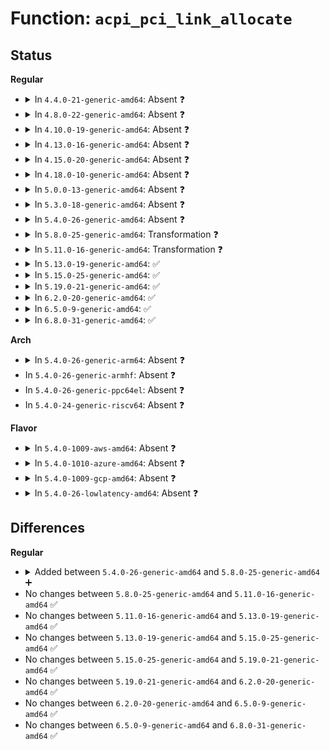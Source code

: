 # Function: <code>acpi_pci_link_allocate</code>

## Status
<b>Regular</b>
<ul>
<li>
<details>
<summary>In <code>4.4.0-21-generic-amd64</code>: Absent ❓</summary>

```json
{
  "name": "acpi_pci_link_allocate",
  "collision_type": "Unique Static",
  "inline_type": "Full",
  "funcs": [
    {
      "addr": 18446744071583591560,
      "name": "acpi_pci_link_allocate",
      "external": false,
      "loc": "drivers/acpi/pci_link.c:507",
      "file": "drivers/acpi/pci_link.c",
      "inline": "not declared, inlined",
      "caller_inline": [
        "drivers/acpi/pci_link.c:acpi_pci_link_allocate_irq"
      ],
      "caller_func": []
    }
  ],
  "symbols": []
}
```
</details>
</li>
<li>
<details>
<summary>In <code>4.8.0-22-generic-amd64</code>: Absent ❓</summary>

```json
{
  "name": "acpi_pci_link_allocate",
  "collision_type": "Unique Static",
  "inline_type": "Full",
  "funcs": [
    {
      "addr": 18446744071583914188,
      "name": "acpi_pci_link_allocate",
      "external": false,
      "loc": "drivers/acpi/pci_link.c:558",
      "file": "drivers/acpi/pci_link.c",
      "inline": "not declared, inlined",
      "caller_inline": [
        "drivers/acpi/pci_link.c:acpi_pci_link_allocate_irq"
      ],
      "caller_func": []
    }
  ],
  "symbols": []
}
```
</details>
</li>
<li>
<details>
<summary>In <code>4.10.0-19-generic-amd64</code>: Absent ❓</summary>

```json
{
  "name": "acpi_pci_link_allocate",
  "collision_type": "Unique Static",
  "inline_type": "Full",
  "funcs": [
    {
      "addr": 18446744071584055038,
      "name": "acpi_pci_link_allocate",
      "external": false,
      "loc": "drivers/acpi/pci_link.c:547",
      "file": "drivers/acpi/pci_link.c",
      "inline": "not declared, inlined",
      "caller_inline": [
        "drivers/acpi/pci_link.c:acpi_pci_link_allocate_irq"
      ],
      "caller_func": []
    }
  ],
  "symbols": []
}
```
</details>
</li>
<li>
<details>
<summary>In <code>4.13.0-16-generic-amd64</code>: Absent ❓</summary>

```json
{
  "name": "acpi_pci_link_allocate",
  "collision_type": "Unique Static",
  "inline_type": "Full",
  "funcs": [
    {
      "addr": 18446744071584115596,
      "name": "acpi_pci_link_allocate",
      "external": false,
      "loc": "drivers/acpi/pci_link.c:547",
      "file": "drivers/acpi/pci_link.c",
      "inline": "not declared, inlined",
      "caller_inline": [
        "drivers/acpi/pci_link.c:acpi_pci_link_allocate_irq"
      ],
      "caller_func": []
    }
  ],
  "symbols": []
}
```
</details>
</li>
<li>
<details>
<summary>In <code>4.15.0-20-generic-amd64</code>: Absent ❓</summary>

```json
{
  "name": "acpi_pci_link_allocate",
  "collision_type": "Unique Static",
  "inline_type": "Full",
  "funcs": [
    {
      "addr": 18446744071584386364,
      "name": "acpi_pci_link_allocate",
      "external": false,
      "loc": "drivers/acpi/pci_link.c:547",
      "file": "drivers/acpi/pci_link.c",
      "inline": "not declared, inlined",
      "caller_inline": [
        "drivers/acpi/pci_link.c:acpi_pci_link_allocate_irq"
      ],
      "caller_func": []
    }
  ],
  "symbols": []
}
```
</details>
</li>
<li>
<details>
<summary>In <code>4.18.0-10-generic-amd64</code>: Absent ❓</summary>

```json
{
  "name": "acpi_pci_link_allocate",
  "collision_type": "Unique Static",
  "inline_type": "Full",
  "funcs": [
    {
      "addr": 18446744071584607550,
      "name": "acpi_pci_link_allocate",
      "external": false,
      "loc": "drivers/acpi/pci_link.c:547",
      "file": "drivers/acpi/pci_link.c",
      "inline": "not declared, inlined",
      "caller_inline": [
        "drivers/acpi/pci_link.c:acpi_pci_link_allocate_irq"
      ],
      "caller_func": []
    }
  ],
  "symbols": []
}
```
</details>
</li>
<li>
<details>
<summary>In <code>5.0.0-13-generic-amd64</code>: Absent ❓</summary>

```json
{
  "name": "acpi_pci_link_allocate",
  "collision_type": "Unique Static",
  "inline_type": "Full",
  "funcs": [
    {
      "addr": 18446744071584705118,
      "name": "acpi_pci_link_allocate",
      "external": false,
      "loc": "drivers/acpi/pci_link.c:547",
      "file": "drivers/acpi/pci_link.c",
      "inline": "not declared, inlined",
      "caller_inline": [
        "drivers/acpi/pci_link.c:acpi_pci_link_allocate_irq"
      ],
      "caller_func": []
    }
  ],
  "symbols": []
}
```
</details>
</li>
<li>
<details>
<summary>In <code>5.3.0-18-generic-amd64</code>: Absent ❓</summary>

```json
{
  "name": "acpi_pci_link_allocate",
  "collision_type": "Unique Static",
  "inline_type": "Full",
  "funcs": [
    {
      "addr": 18446744071584906094,
      "name": "acpi_pci_link_allocate",
      "external": false,
      "loc": "drivers/acpi/pci_link.c:534",
      "file": "drivers/acpi/pci_link.c",
      "inline": "not declared, inlined",
      "caller_inline": [
        "drivers/acpi/pci_link.c:acpi_pci_link_allocate_irq"
      ],
      "caller_func": []
    }
  ],
  "symbols": []
}
```
</details>
</li>
<li>
<details>
<summary>In <code>5.4.0-26-generic-amd64</code>: Absent ❓</summary>

```json
{
  "name": "acpi_pci_link_allocate",
  "collision_type": "Unique Static",
  "inline_type": "Full",
  "funcs": [
    {
      "addr": 18446744071585041806,
      "name": "acpi_pci_link_allocate",
      "external": false,
      "loc": "drivers/acpi/pci_link.c:534",
      "file": "drivers/acpi/pci_link.c",
      "inline": "not declared, inlined",
      "caller_inline": [
        "drivers/acpi/pci_link.c:acpi_pci_link_allocate_irq"
      ],
      "caller_func": []
    }
  ],
  "symbols": []
}
```
</details>
</li>
<li>
<details>
<summary>In <code>5.8.0-25-generic-amd64</code>: Transformation ❓</summary>

```c
int acpi_pci_link_allocate(struct acpi_pci_link * link)
```

```json
{
  "name": "acpi_pci_link_allocate",
  "collision_type": "Unique Static",
  "inline_type": "No",
  "funcs": [
    {
      "addr": 0,
      "name": "acpi_pci_link_allocate",
      "external": false,
      "loc": "drivers/acpi/pci_link.c:532",
      "file": "drivers/acpi/pci_link.c",
      "inline": "seen, unknown",
      "caller_inline": [],
      "caller_func": [
        "drivers/acpi/pci_link.c:acpi_pci_link_allocate_irq"
      ]
    }
  ],
  "symbols": [
    {
      "addr": 18446744071585744144,
      "name": "acpi_pci_link_allocate",
      "section": ".text",
      "bind": "STB_LOCAL",
      "size": 285
    },
    {
      "addr": 18446744071585745902,
      "name": "acpi_pci_link_allocate.cold",
      "section": ".text",
      "bind": "STB_LOCAL",
      "size": 161
    }
  ]
}
```
</details>
</li>
<li>
<details>
<summary>In <code>5.11.0-16-generic-amd64</code>: Transformation ❓</summary>

```c
int acpi_pci_link_allocate(struct acpi_pci_link * link)
```

```json
{
  "name": "acpi_pci_link_allocate",
  "collision_type": "Unique Static",
  "inline_type": "No",
  "funcs": [
    {
      "addr": 0,
      "name": "acpi_pci_link_allocate",
      "external": false,
      "loc": "drivers/acpi/pci_link.c:532",
      "file": "drivers/acpi/pci_link.c",
      "inline": "seen, unknown",
      "caller_inline": [],
      "caller_func": [
        "drivers/acpi/pci_link.c:acpi_pci_link_allocate_irq"
      ]
    }
  ],
  "symbols": [
    {
      "addr": 18446744071585864240,
      "name": "acpi_pci_link_allocate",
      "section": ".text",
      "bind": "STB_LOCAL",
      "size": 285
    },
    {
      "addr": 18446744071591435988,
      "name": "acpi_pci_link_allocate.cold",
      "section": ".text",
      "bind": "STB_LOCAL",
      "size": 170
    }
  ]
}
```
</details>
</li>
<li>
<details>
<summary>In <code>5.13.0-19-generic-amd64</code>: ✅</summary>

```c
int acpi_pci_link_allocate(struct acpi_pci_link * link)
```

```json
{
  "name": "acpi_pci_link_allocate",
  "collision_type": "Unique Static",
  "inline_type": "No",
  "funcs": [
    {
      "addr": 18446744071585741840,
      "name": "acpi_pci_link_allocate",
      "external": false,
      "loc": "drivers/acpi/pci_link.c:528",
      "file": "drivers/acpi/pci_link.c",
      "inline": "seen, unknown",
      "caller_inline": [],
      "caller_func": [
        "drivers/acpi/pci_link.c:acpi_pci_link_allocate_irq"
      ]
    }
  ],
  "symbols": [
    {
      "addr": 18446744071585741840,
      "name": "acpi_pci_link_allocate",
      "section": ".text",
      "bind": "STB_LOCAL",
      "size": 447
    }
  ]
}
```
</details>
</li>
<li>
<details>
<summary>In <code>5.15.0-25-generic-amd64</code>: ✅</summary>

```c
int acpi_pci_link_allocate(struct acpi_pci_link * link)
```

```json
{
  "name": "acpi_pci_link_allocate",
  "collision_type": "Unique Static",
  "inline_type": "No",
  "funcs": [
    {
      "addr": 18446744071586224704,
      "name": "acpi_pci_link_allocate",
      "external": false,
      "loc": "drivers/acpi/pci_link.c:528",
      "file": "drivers/acpi/pci_link.c",
      "inline": "seen, unknown",
      "caller_inline": [],
      "caller_func": [
        "drivers/acpi/pci_link.c:acpi_pci_link_allocate_irq"
      ]
    }
  ],
  "symbols": [
    {
      "addr": 18446744071586224704,
      "name": "acpi_pci_link_allocate",
      "section": ".text",
      "bind": "STB_LOCAL",
      "size": 606
    }
  ]
}
```
</details>
</li>
<li>
<details>
<summary>In <code>5.19.0-21-generic-amd64</code>: ✅</summary>

```c
int acpi_pci_link_allocate(struct acpi_pci_link * link)
```

```json
{
  "name": "acpi_pci_link_allocate",
  "collision_type": "Unique Static",
  "inline_type": "No",
  "funcs": [
    {
      "addr": 18446744071587462752,
      "name": "acpi_pci_link_allocate",
      "external": false,
      "loc": "drivers/acpi/pci_link.c:528",
      "file": "drivers/acpi/pci_link.c",
      "inline": "seen, unknown",
      "caller_inline": [],
      "caller_func": [
        "drivers/acpi/pci_link.c:acpi_pci_link_allocate_irq"
      ]
    }
  ],
  "symbols": [
    {
      "addr": 18446744071587462752,
      "name": "acpi_pci_link_allocate",
      "section": ".text",
      "bind": "STB_LOCAL",
      "size": 795
    }
  ]
}
```
</details>
</li>
<li>
<details>
<summary>In <code>6.2.0-20-generic-amd64</code>: ✅</summary>

```c
int acpi_pci_link_allocate(struct acpi_pci_link * link)
```

```json
{
  "name": "acpi_pci_link_allocate",
  "collision_type": "Unique Static",
  "inline_type": "No",
  "funcs": [
    {
      "addr": 18446744071588729152,
      "name": "acpi_pci_link_allocate",
      "external": false,
      "loc": "drivers/acpi/pci_link.c:528",
      "file": "drivers/acpi/pci_link.c",
      "inline": "seen, unknown",
      "caller_inline": [],
      "caller_func": [
        "drivers/acpi/pci_link.c:acpi_pci_link_allocate_irq"
      ]
    }
  ],
  "symbols": [
    {
      "addr": 18446744071588729152,
      "name": "acpi_pci_link_allocate",
      "section": ".text",
      "bind": "STB_LOCAL",
      "size": 795
    }
  ]
}
```
</details>
</li>
<li>
<details>
<summary>In <code>6.5.0-9-generic-amd64</code>: ✅</summary>

```c
int acpi_pci_link_allocate(struct acpi_pci_link * link)
```

```json
{
  "name": "acpi_pci_link_allocate",
  "collision_type": "Unique Static",
  "inline_type": "No",
  "funcs": [
    {
      "addr": 18446744071589017296,
      "name": "acpi_pci_link_allocate",
      "external": false,
      "loc": "drivers/acpi/pci_link.c:528",
      "file": "drivers/acpi/pci_link.c",
      "inline": "seen, unknown",
      "caller_inline": [],
      "caller_func": [
        "drivers/acpi/pci_link.c:acpi_pci_link_allocate_irq"
      ]
    }
  ],
  "symbols": [
    {
      "addr": 18446744071589017296,
      "name": "acpi_pci_link_allocate",
      "section": ".text",
      "bind": "STB_LOCAL",
      "size": 720
    }
  ]
}
```
</details>
</li>
<li>
<details>
<summary>In <code>6.8.0-31-generic-amd64</code>: ✅</summary>

```c
int acpi_pci_link_allocate(struct acpi_pci_link * link)
```

```json
{
  "name": "acpi_pci_link_allocate",
  "collision_type": "Unique Static",
  "inline_type": "No",
  "funcs": [
    {
      "addr": 18446744071589321792,
      "name": "acpi_pci_link_allocate",
      "external": false,
      "loc": "drivers/acpi/pci_link.c:528",
      "file": "drivers/acpi/pci_link.c",
      "inline": "seen, unknown",
      "caller_inline": [],
      "caller_func": [
        "drivers/acpi/pci_link.c:acpi_pci_link_allocate_irq"
      ]
    }
  ],
  "symbols": [
    {
      "addr": 18446744071589321792,
      "name": "acpi_pci_link_allocate",
      "section": ".text",
      "bind": "STB_LOCAL",
      "size": 720
    }
  ]
}
```
</details>
</li>
</ul>
<b>Arch</b>
<ul>
<li>
<details>
<summary>In <code>5.4.0-26-generic-arm64</code>: Absent ❓</summary>

```json
{
  "name": "acpi_pci_link_allocate",
  "collision_type": "Unique Static",
  "inline_type": "Full",
  "funcs": [
    {
      "addr": 18446603336497455364,
      "name": "acpi_pci_link_allocate",
      "external": false,
      "loc": "drivers/acpi/pci_link.c:534",
      "file": "drivers/acpi/pci_link.c",
      "inline": "not declared, inlined",
      "caller_inline": [
        "drivers/acpi/pci_link.c:acpi_pci_link_allocate_irq"
      ],
      "caller_func": []
    }
  ],
  "symbols": []
}
```
</details>
</li>
<li>
In <code>5.4.0-26-generic-armhf</code>: Absent ❓
</li>
<li>
In <code>5.4.0-26-generic-ppc64el</code>: Absent ❓
</li>
<li>
In <code>5.4.0-24-generic-riscv64</code>: Absent ❓
</li>
</ul>
<b>Flavor</b>
<ul>
<li>
<details>
<summary>In <code>5.4.0-1009-aws-amd64</code>: Absent ❓</summary>

```json
{
  "name": "acpi_pci_link_allocate",
  "collision_type": "Unique Static",
  "inline_type": "Full",
  "funcs": [
    {
      "addr": 18446744071584980622,
      "name": "acpi_pci_link_allocate",
      "external": false,
      "loc": "drivers/acpi/pci_link.c:534",
      "file": "drivers/acpi/pci_link.c",
      "inline": "not declared, inlined",
      "caller_inline": [
        "drivers/acpi/pci_link.c:acpi_pci_link_allocate_irq"
      ],
      "caller_func": []
    }
  ],
  "symbols": []
}
```
</details>
</li>
<li>
<details>
<summary>In <code>5.4.0-1010-azure-amd64</code>: Absent ❓</summary>

```json
{
  "name": "acpi_pci_link_allocate",
  "collision_type": "Unique Static",
  "inline_type": "Full",
  "funcs": [
    {
      "addr": 18446744071584889518,
      "name": "acpi_pci_link_allocate",
      "external": false,
      "loc": "drivers/acpi/pci_link.c:534",
      "file": "drivers/acpi/pci_link.c",
      "inline": "not declared, inlined",
      "caller_inline": [
        "drivers/acpi/pci_link.c:acpi_pci_link_allocate_irq"
      ],
      "caller_func": []
    }
  ],
  "symbols": []
}
```
</details>
</li>
<li>
<details>
<summary>In <code>5.4.0-1009-gcp-amd64</code>: Absent ❓</summary>

```json
{
  "name": "acpi_pci_link_allocate",
  "collision_type": "Unique Static",
  "inline_type": "Full",
  "funcs": [
    {
      "addr": 18446744071584993390,
      "name": "acpi_pci_link_allocate",
      "external": false,
      "loc": "drivers/acpi/pci_link.c:534",
      "file": "drivers/acpi/pci_link.c",
      "inline": "not declared, inlined",
      "caller_inline": [
        "drivers/acpi/pci_link.c:acpi_pci_link_allocate_irq"
      ],
      "caller_func": []
    }
  ],
  "symbols": []
}
```
</details>
</li>
<li>
<details>
<summary>In <code>5.4.0-26-lowlatency-amd64</code>: Absent ❓</summary>

```json
{
  "name": "acpi_pci_link_allocate",
  "collision_type": "Unique Static",
  "inline_type": "Full",
  "funcs": [
    {
      "addr": 18446744071585099566,
      "name": "acpi_pci_link_allocate",
      "external": false,
      "loc": "drivers/acpi/pci_link.c:534",
      "file": "drivers/acpi/pci_link.c",
      "inline": "not declared, inlined",
      "caller_inline": [
        "drivers/acpi/pci_link.c:acpi_pci_link_allocate_irq"
      ],
      "caller_func": []
    }
  ],
  "symbols": []
}
```
</details>
</li>
</ul>

## Differences
<b>Regular</b>
<ul>
<li>
<details>
<summary>Added between <code>5.4.0-26-generic-amd64</code> and <code>5.8.0-25-generic-amd64</code> ➕</summary>

```c
int acpi_pci_link_allocate(struct acpi_pci_link * link)
```
</details>
</li>
<li>
No changes between <code>5.8.0-25-generic-amd64</code> and <code>5.11.0-16-generic-amd64</code> ✅
</li>
<li>
No changes between <code>5.11.0-16-generic-amd64</code> and <code>5.13.0-19-generic-amd64</code> ✅
</li>
<li>
No changes between <code>5.13.0-19-generic-amd64</code> and <code>5.15.0-25-generic-amd64</code> ✅
</li>
<li>
No changes between <code>5.15.0-25-generic-amd64</code> and <code>5.19.0-21-generic-amd64</code> ✅
</li>
<li>
No changes between <code>5.19.0-21-generic-amd64</code> and <code>6.2.0-20-generic-amd64</code> ✅
</li>
<li>
No changes between <code>6.2.0-20-generic-amd64</code> and <code>6.5.0-9-generic-amd64</code> ✅
</li>
<li>
No changes between <code>6.5.0-9-generic-amd64</code> and <code>6.8.0-31-generic-amd64</code> ✅
</li>
</ul>
